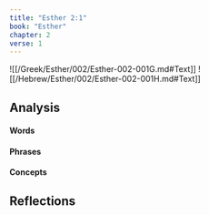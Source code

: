 ```yaml
---
title: "Esther 2:1"
book: "Esther"
chapter: 2
verse: 1
---
```

![[/Greek/Esther/002/Esther-002-001G.md#Text]]
![[/Hebrew/Esther/002/Esther-002-001H.md#Text]]

## Analysis

#### Words

#### Phrases

#### Concepts

## Reflections
